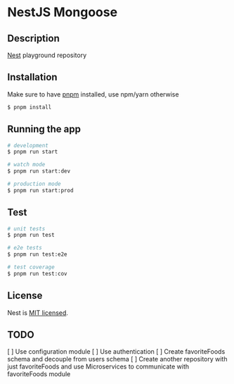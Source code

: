 # NestJS Mongoose

## Description

[Nest](https://github.com/nestjs/nest) playground repository

## Installation

Make sure to have [pnpm](https://pnpm.io) installed, use npm/yarn otherwise

```bash
$ pnpm install
```

## Running the app

```bash
# development
$ pnpm run start

# watch mode
$ pnpm run start:dev

# production mode
$ pnpm run start:prod
```

## Test

```bash
# unit tests
$ pnpm run test

# e2e tests
$ pnpm run test:e2e

# test coverage
$ pnpm run test:cov
```
## License

Nest is [MIT licensed](LICENSE).

## TODO
[ ] Use configuration module
[ ] Use authentication
[ ] Create favoriteFoods schema and decouple from users schema
[ ] Create another repository with just favoriteFoods and
use Microservices to communicate with favoriteFoods module
